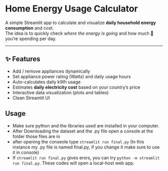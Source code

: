 #  Home Energy Usage Calculator

A simple Streamlit app to calculate and visualize **daily household energy consumption** and cost.  
The idea is to quickly check *where the energy is going* and how much 💸 you’re spending per day.

---

## ✨ Features
- Add / remove appliances dynamically  
- Set appliance power rating (Watts) and daily usage hours  
- Auto-calculates daily kWh usage  
- Estimates **daily electricity cost** based on your country’s price  
- Interactive data visualization (plots and tables)  
- Clean Streamlit UI  

## Usage 
- Make sure python and the libraries used are installed in your computer.
- After Downloading the dataset and the .py file open a console at the folder those files are in 
- after opening the conseole type `streamlit run final.py` (In this instance my .py file is named final.py, if you change it make sure to use it in console)
- If `streamlit run final.py` gives erors, you can try `python -m streamlit run final.py`. These codes will open a local-host web app.
